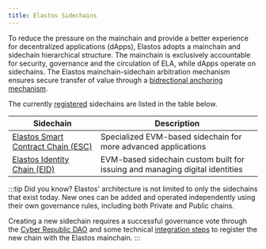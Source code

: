 ```yaml
---
title: Elastos Sidechains
---
```


To reduce the pressure on the mainchain and provide a better experience for decentralized applications (dApps), Elastos adopts a mainchain and sidechain hierarchical structure. The mainchain is exclusively accountable for security, governance and the circulation of ELA, while dApps operate on sidechains. The Elastos mainchain-sidechain arbitration mechanism ensures secure transfer of value through a [bidrectional anchoring mechanism](/learn/sidechains/cross-chain).

The currently [registered](/learn/sidechains/registration) sidechains are listed in the table below.

| Sidechain                                                   | Description                                                                  |
| ----------------------------------------------------------- | ---------------------------------------------------------------------------- |
| [Elastos Smart Contract Chain (ESC)](/learn/sidechains/ESC) | Specialized EVM-based sidechain for more advanced applications               |
| [Elastos Identity Chain (EID)](/learn/sidechains/EID)       | EVM-based sidechain custom built for issuing and managing digital identities |

:::tip Did you know?
Elastos' architecture is not limited to only the sidechains that exist today. New ones can be added and operated independently using their own governance rules, including both Private and Public chains.

Creating a new sidechain requires a successful governance vote through the [Cyber Republic DAO](https://www.cyberrepublic.org/suggestion) and some technical [integration steps](/learn/sidechains/registration) to register the new chain with the Elastos mainchain.
:::

